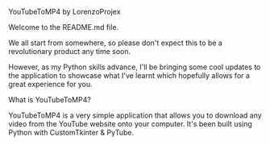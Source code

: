 YouTubeToMP4 by LorenzoProjex

Welcome to the README.md file.  

We all start from somewhere, so please don't expect this to be a revolutionary product any time soon. 

However, as my Python skills advance, I'll be bringing some cool updates to the application to showcase what I've learnt which hopefully allows for a great experience for you.


What is YouTubeToMP4?

YouTubeToMP4 is a very simple application that allows you to download any video from the YouTube website onto your computer. It's been built using Python with CustomTkinter & PyTube. 



